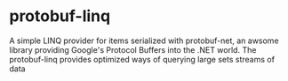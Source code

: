 protobuf-linq
=============

A simple LINQ provider for items serialized with protobuf-net, an awsome library providing Google's Protocol Buffers into the .NET world. The protobuf-linq provides optimized ways of querying large sets streams of data
